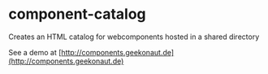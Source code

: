 component-catalog
=================

Creates an HTML catalog for webcomponents hosted in a shared directory

See a demo at [http://components.geekonaut.de](http://components.geekonaut.de)
